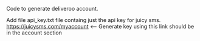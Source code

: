 Code to generate deliveroo account.

Add file api_key.txt file containg just the api key for juicy sms.
https://juicysms.com/myaccount <-- Generate key using this link should be in the account section